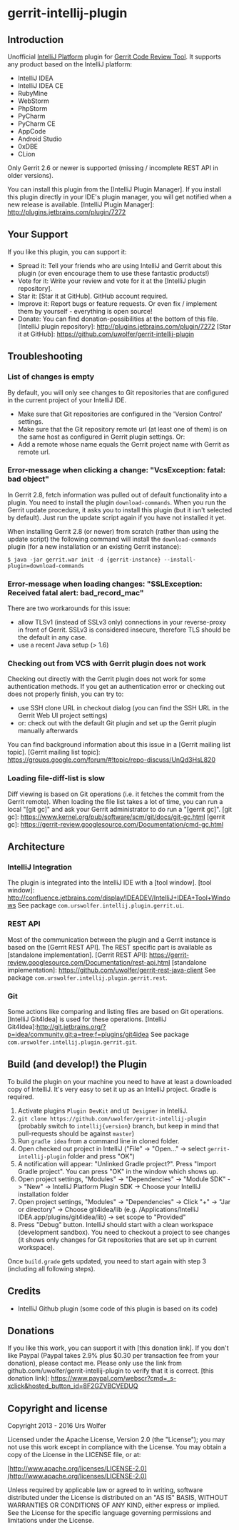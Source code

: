 gerrit-intellij-plugin
======================

Introduction
-----------

Unofficial [IntelliJ Platform] plugin for [Gerrit Code Review Tool]. It supports any product based on the IntelliJ platform:
* IntelliJ IDEA
* IntelliJ IDEA CE
* RubyMine
* WebStorm
* PhpStorm
* PyCharm
* PyCharm CE
* AppCode
* Android Studio
* 0xDBE
* CLion

Only Gerrit 2.6 or newer is supported (missing / incomplete REST API in older versions).

[IntelliJ Platform]: http://www.jetbrains.com/idea/
[Gerrit Code Review Tool]: http://code.google.com/p/gerrit/

You can install this plugin from the [IntelliJ Plugin Manager].
If you install this plugin directly in your IDE's plugin manager, you will get notified when a new release is available.
[IntelliJ Plugin Manager]: http://plugins.jetbrains.com/plugin/7272

Your Support
------------
If you like this plugin, you can support it:
* Spread it: Tell your friends who are using IntelliJ and Gerrit about this plugin (or even encourage them to use these fantastic products!)
* Vote for it: Write your review and vote for it at the [IntelliJ plugin repository].
* Star it: [Star it at GitHub]. GitHub account required.
* Improve it: Report bugs or feature requests. Or even fix / implement them by yourself - everything is open source!
* Donate: You can find donation-possibilities at the bottom of this file.
[IntelliJ plugin repository]: http://plugins.jetbrains.com/plugin/7272
[Star it at GitHub]: https://github.com/uwolfer/gerrit-intellij-plugin

Troubleshooting
---------------
### List of changes is empty
By default, you will only see changes to Git repositories that are configured in the current project of your IntelliJ IDE.
* Make sure that Git repositories are configured in the 'Version Control' settings.
* Make sure that the Git repository remote url (at least one of them) is on the same host as configured in Gerrit plugin settings. Or:
* Add a remote whose name equals the Gerrit project name with Gerrit as remote url.

### Error-message when clicking a change: "VcsException: fatal: bad object"
In Gerrit 2.8, fetch information was pulled out of default functionality into a plugin.
You need to install the plugin <code>download-commands</code>. When you run the Gerrit update procedure, it asks you to install
this plugin (but it isn't selected by default). Just run the update script again if you have not installed it yet.

When installing Gerrit 2.8 (or newer) from scratch (rather than using the update script) the following command will install the
<code>download-commands</code> plugin (for a new installation or an existing Gerrit instance):

    $ java -jar gerrit.war init -d {gerrit-instance} --install-plugin=download-commands


### Error-message when loading changes: "SSLException: Received fatal alert: bad_record_mac"
There are two workarounds for this issue:
* allow TLSv1 (instead of SSLv3 only) connections in your reverse-proxy in front of Gerrit. SSLv3 is considered insecure, therefore TLS should be the default in any case.
* use a recent Java setup (> 1.6)

### Checking out from VCS with Gerrit plugin does not work
Checking out directly with the Gerrit plugin does not work for some authentication methods. If you get an authentication
error or checking out does not properly finish, you can try to:
* use SSH clone URL in checkout dialog (you can find the SSH URL in the Gerrit Web UI project settings)
* or: check out with the default Git plugin and set up the Gerrit plugin manually afterwards

You can find background information about this issue in a [Gerrit mailing list topic].
[Gerrit mailing list topic]: https://groups.google.com/forum/#!topic/repo-discuss/UnQd3HsL820

### Loading file-diff-list is slow
Diff viewing is based on Git operations (i.e. it fetches the commit from the Gerrit remote). When loading the file list
takes a lot of time, you can run a local "[git gc]" and ask your Gerrit administrator to do run a "[gerrit gc]".
[git gc]: https://www.kernel.org/pub/software/scm/git/docs/git-gc.html
[gerrit gc]: https://gerrit-review.googlesource.com/Documentation/cmd-gc.html

Architecture
------------
### IntelliJ Integration
The plugin is integrated into the IntelliJ IDE with a [tool window].
[tool window]: http://confluence.jetbrains.com/display/IDEADEV/IntelliJ+IDEA+Tool+Windows
See package <code>com.urswolfer.intellij.plugin.gerrit.ui</code>.

### REST API
Most of the communication between the plugin and a Gerrit instance is based on the [Gerrit REST API].
The REST specific part is available as [standalone implementation].
[Gerrit REST API]: https://gerrit-review.googlesource.com/Documentation/rest-api.html
[standalone implementation]: https://github.com/uwolfer/gerrit-rest-java-client
See package <code>com.urswolfer.intellij.plugin.gerrit.rest</code>.

### Git
Some actions like comparing and listing files are based on Git operations. [IntelliJ Git4Idea] is used for these operations.
[IntelliJ Git4Idea]:http://git.jetbrains.org/?p=idea/community.git;a=tree;f=plugins/git4idea
See package <code>com.urswolfer.intellij.plugin.gerrit.git</code>.


Build (and develop!) the Plugin
------------------

To build the plugin on your machine you need to have at least a downloaded copy of IntelliJ.
It's very easy to set it up as an IntelliJ project. Gradle is required.

1. Activate plugins ```Plugin DevKit``` and ```UI Designer``` in IntelliJ.
2. ```git clone https://github.com/uwolfer/gerrit-intellij-plugin``` (probably switch to ```intellij{version}``` branch, but keep in mind that pull-requests should be against ```master```)
3. Run ```gradle idea``` from a command line in cloned folder.
4. Open checked out project in IntelliJ ("File" -> "Open..." -> select ```gerrit-intellij-plugin``` folder and press "OK")
5. A notification will appear: "Unlinked Gradle project?". Press "Import Gradle project". You can press "OK" in the window which shows up.
6. Open project settings, "Modules" -> "Dependencies" -> "Module SDK" -> "New" -> IntelliJ Platform Plugin SDK -> Choose your IntelliJ installation folder
7. Open project settings, "Modules" -> "Dependencies" -> Click "+" -> "Jar or directory" -> Choose git4idea/lib
   (e.g. /Applications/IntelliJ IDEA.app/plugins/git4idea/lib) -> set scope to "Provided"
8. Press "Debug" button. IntelliJ should start with a clean workspace (development sandbox). You need to checkout a
   project to see changes (it shows only changes for Git repositories that are set up in current workspace).

Once ```build.grade``` gets updated, you need to start again with step 3 (including all following steps).


Credits
------
* IntelliJ Github plugin (some code of this plugin is based on its code)


Donations
--------
If you like this work, you can support it with [this donation link]. If you don't like Paypal
(Paypal takes 2.9% plus $0.30 per transaction fee from your donation), please contact me.
Please only use the link from github.com/uwolfer/gerrit-intellij-plugin to verify that it is correct.
[this donation link]: https://www.paypal.com/webscr?cmd=_s-xclick&hosted_button_id=8F2GZVBCVEDUQ


Copyright and license
--------------------

Copyright 2013 - 2016 Urs Wolfer

Licensed under the Apache License, Version 2.0 (the "License");
you may not use this work except in compliance with the License.
You may obtain a copy of the License in the LICENSE file, or at:

  [http://www.apache.org/licenses/LICENSE-2.0](http://www.apache.org/licenses/LICENSE-2.0)

Unless required by applicable law or agreed to in writing, software
distributed under the License is distributed on an "AS IS" BASIS,
WITHOUT WARRANTIES OR CONDITIONS OF ANY KIND, either express or implied.
See the License for the specific language governing permissions and
limitations under the License.
